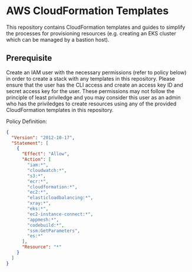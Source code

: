 # AWS CloudFormation Templates

This repository contains CloudFormation templates and guides to simplify the processes for provisioning resources (e.g. creating an EKS cluster which can be managed by a bastion host).

## Prerequisite

Create an IAM user with the necessary permissions (refer to policy below) in order to create a stack with any templates in this repository. Please ensure that the user has the CLI access and create an access key ID and secret access key for the user. These permissions may not follow the principle of least priviledge and you may consider this user as an admin who has the priviledges to create resources using any of the provided CloudFormation templates in this repository.

Policy Definition:

```json
{
  "Version": "2012-10-17",
  "Statement": [
    {
      "Effect": "Allow",
      "Action": [
        "iam:*",
        "cloudwatch:*",
        "s3:*",
        "ecr:*",
        "cloudformation:*",
        "ec2:*",
        "elasticloadbalancing:*",
        "xray:*",
        "eks:*",
        "ec2-instance-connect:*",
        "appmesh:*",
        "codebuild:*",
        "ssm:GetParameters",
        "es:*"
      ],
      "Resource": "*"
    }
  ]
}
```
